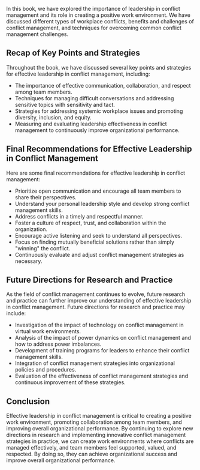 
In this book, we have explored the importance of leadership in conflict management and its role in creating a positive work environment. We have discussed different types of workplace conflicts, benefits and challenges of conflict management, and techniques for overcoming common conflict management challenges.

Recap of Key Points and Strategies
----------------------------------

Throughout the book, we have discussed several key points and strategies for effective leadership in conflict management, including:

* The importance of effective communication, collaboration, and respect among team members.
* Techniques for managing difficult conversations and addressing sensitive topics with sensitivity and tact.
* Strategies for addressing systemic workplace issues and promoting diversity, inclusion, and equity.
* Measuring and evaluating leadership effectiveness in conflict management to continuously improve organizational performance.

Final Recommendations for Effective Leadership in Conflict Management
---------------------------------------------------------------------

Here are some final recommendations for effective leadership in conflict management:

* Prioritize open communication and encourage all team members to share their perspectives.
* Understand your personal leadership style and develop strong conflict management skills.
* Address conflicts in a timely and respectful manner.
* Foster a culture of respect, trust, and collaboration within the organization.
* Encourage active listening and seek to understand all perspectives.
* Focus on finding mutually beneficial solutions rather than simply "winning" the conflict.
* Continuously evaluate and adjust conflict management strategies as necessary.

Future Directions for Research and Practice
-------------------------------------------

As the field of conflict management continues to evolve, future research and practice can further improve our understanding of effective leadership in conflict management. Future directions for research and practice may include:

* Investigation of the impact of technology on conflict management in virtual work environments.
* Analysis of the impact of power dynamics on conflict management and how to address power imbalances.
* Development of training programs for leaders to enhance their conflict management skills.
* Integration of conflict management strategies into organizational policies and procedures.
* Evaluation of the effectiveness of conflict management strategies and continuous improvement of these strategies.

Conclusion
----------

Effective leadership in conflict management is critical to creating a positive work environment, promoting collaboration among team members, and improving overall organizational performance. By continuing to explore new directions in research and implementing innovative conflict management strategies in practice, we can create work environments where conflicts are managed effectively, and team members feel supported, valued, and respected. By doing so, they can achieve organizational success and improve overall organizational performance.
